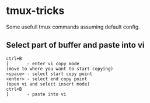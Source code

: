 # tmux-tricks

Some usefull tmux commands assuming default config.

## Select part of buffer and paste into vi

```
ctrl+B
[       - enter vi copy mode
(move to where you want to start copying)
<space>	- select start copy point
<enter>	- select end copy point
(open vi and select insert mode)
ctrl+B
]       - paste into vi
```
